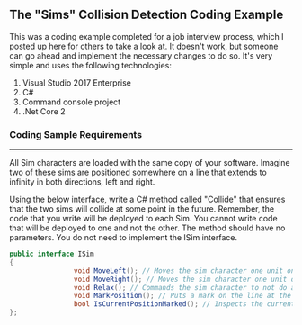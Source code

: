 ## The "Sims" Collision Detection Coding Example

This was a coding example completed for a job interview process, which I posted up here for others to take a look at.  It doesn't work, but someone can go ahead and implement the necessary changes to do so.  It's very simple and uses the following technologies:

1. Visual Studio 2017 Enterprise
2. C#
3. Command console project
4. .Net Core 2

### Coding Sample Requirements
------------------------------ 

All Sim characters are loaded with the same copy of your software. Imagine two of these sims are positioned somewhere on a line that extends to infinity in both directions, left and right. 
 
Using the below interface, write a C# method called "Collide" that ensures that the two sims will collide at some point in the future. Remember, the code that you write will be deployed to each Sim. You cannot write code that will be deployed to one and not the other. The method should have no parameters. You do not need to implement the ISim interface.

``` C#
public interface ISim
{
                void MoveLeft(); // Moves the sim character one unit on the line to the left
                void MoveRight(); // Moves the sim character one unit on the line to the right
                void Relax(); // Commands the sim character to not do anything
                void MarkPosition(); // Puts a mark on the line at the current position of the sim character
                bool IsCurrentPositionMarked(); // Inspects the current position of the sim character for a mark and returns true if one is found, false if one is not found.
};

```

